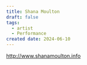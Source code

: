 ```yaml
---
title: Shana Moulton
draft: false
tags:
  - artist
  - Performance
created date: 2024-06-10
---
```

http://www.shanamoulton.info
